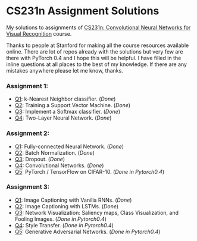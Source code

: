 # CS231n Assignment Solutions
My solutions to assignments of [CS231n: Convolutional Neural Networks for Visual Recognition](cs231n.stanford.edu) course.

Thanks to people at Stanford for making all the course resources available online. There are lot of repos already with the solutions but very few are there with PyTorch 0.4 and I hope this will be helpful. I have filled in the inline questions at all places to the best of my knowledge. If there are any mistakes anywhere please let me know, thanks. 

### Assignment 1:
- [Q1](https://github.com/srinadhu/CS231n/blob/master/assignment1/knn.ipynb): k-Nearest Neighbor classifier. (_Done_)
- [Q2](https://github.com/srinadhu/CS231n/blob/master/assignment1/svm.ipynb): Training a Support Vector Machine. (_Done_)
- [Q3](https://github.com/srinadhu/CS231n/blob/master/assignment1/softmax.ipynb): Implement a Softmax classifier. (_Done_)
- [Q4](https://github.com/srinadhu/CS231n/blob/master/assignment1/two_layer_net.ipynb): Two-Layer Neural Network. (_Done_)

### Assignment 2:
- [Q1](https://github.com/srinadhu/CS231n/blob/master/assignment2/FullyConnectedNets.ipynb): Fully-connected Neural Network. (_Done_)
- [Q2](https://github.com/srinadhu/CS231n/blob/master/assignment2/BatchNormalization.ipynb): Batch Normalization. (_Done_)
- [Q3](https://github.com/srinadhu/CS231n/blob/master/assignment2/Dropout.ipynb): Dropout. (_Done_)
- [Q4](https://github.com/srinadhu/CS231n/blob/master/assignment2/ConvolutionalNetworks.ipynb): Convolutional Networks. (_Done_)
- [Q5](https://github.com/srinadhu/CS231n/blob/master/assignment2/PyTorch.ipynb): PyTorch / TensorFlow on CIFAR-10. (_Done in Pytorch0.4_)

### Assignment 3:
- [Q1](https://github.com/srinadhu/CS231n/blob/master/assignment3/RNN_Captioning.ipynb): Image Captioning with Vanilla RNNs. (_Done_)
- [Q2](https://github.com/srinadhu/CS231n/blob/master/assignment3/LSTM_Captioning.ipynb): Image Captioning with LSTMs. (_Done_)
- [Q3](https://github.com/srinadhu/CS231n/blob/master/assignment3/NetworkVisualization-PyTorch.ipynb): Network Visualization: Saliency maps, Class Visualization, and Fooling Images. (_Done in Pytorch0.4_)
- [Q4](https://github.com/srinadhu/CS231n/blob/master/assignment3/StyleTransfer-PyTorch.ipynb): Style Transfer. (_Done in Pytorch0.4_)
- [Q5](https://github.com/srinadhu/CS231n/blob/master/assignment3/GANs-PyTorch.ipynb): Generative Adversarial Networks. (_Done in Pytorch0.4_)
